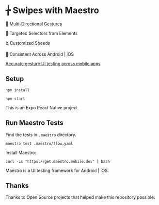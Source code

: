 # ╆ Swipes with Maestro

🌟 Multi-Directional Gestures

🎯 Targeted Selectors from Elements

⏳ Customized Speeds

📱 Consistent Across Android | iOS

[Accurate gesture UI testing across mobile apps](https://maestro.mobile.dev/api-reference/commands/swipe)

## Setup

```
npm install
```

```
npm start
```

This is an Expo React Native project.


## Run Maestro Tests

Find the tests in `.maestro` directory.

```
maestro test .maestro/flow.yaml
```

Install Maestro:

```
curl -Ls "https://get.maestro.mobile.dev" | bash
```

Maestro is a UI testing framework for Android | iOS.

## Thanks

Thanks to Open Source projects that helped make this repository possible.